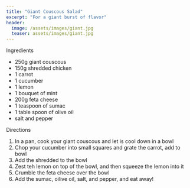 ```yaml
---
title: "Giant Couscous Salad"
excerpt: "For a giant burst of flavor"
header:
  image: /assets/images/giant.jpg
  teaser: assets/images/giant.jpg
---
```

Ingredients

* 250g giant couscous
* 150g shredded chicken
* 1 carrot 
* 1 cucumber
* 1 lemon
* 1 bouquet of mint
* 200g feta cheese
* 1 teaspoon of sumac
* 1 table spoon of olive oil 
* salt and pepper

Directions

1. In a pan, cook your giant couscous and let is cool down in a bowl
2. Chop your cucumber into small squares and grate the carrot, add to bowl
3. Add the shredded to the bowl
4. Zest teh lemon on top of the bowl, and then squeeze the lemon into it
5. Crumble the feta cheese over the bowl
6. Add the sumac, oilive oil, salt, and pepper, and eat away!

